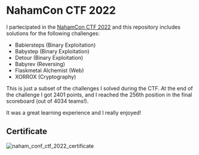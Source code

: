 # NahamCon CTF 2022

I partecipated in the [NahamCon CTF 2022](https://ctf.nahamcon.com/) and this repository includes solutions for the following challenges:

- Babiersteps (Binary Exploitation)
- Babystep (Binary Exploitation)
- Detour (Binary Exploitation)
- Babyrev (Reversing)
- Flaskmetal Alchemist (Web)
- XORROX (Cryptography)

This is just a subset of the challenges I solved during the CTF.
At the end of the challenge I got 2401 points, and I reached the 256th position in the final scoreboard (out of 4034 teams!).

It was a great learning experience and I really enjoyed!

## Certificate
![naham_conf_ctf_2022_certificate](https://user-images.githubusercontent.com/14056990/166423774-8cec6643-7d8e-4902-8926-1916489fcb0e.png)
